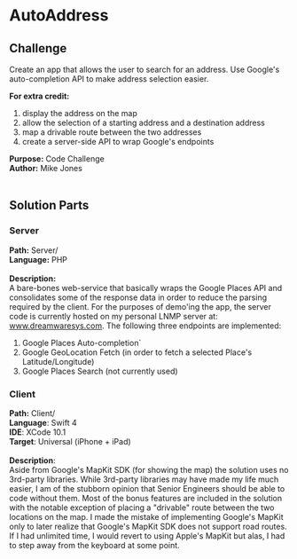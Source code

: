 # AutoAddress

## Challenge
Create an app that allows the user to search for an address.  Use Google's auto-completion API to make address selection easier.

**For extra credit:**
<ol>
  <li>display the address on the map</li>
  <li>allow the selection of a starting address and a destination address</li>
  <li>map a drivable route between the two addresses</li>
  <li>create a server-side API to wrap Google's endpoints</li>
</ol> 

**Purpose:** Code Challenge <br />
**Author:** Mike Jones <br /><br />

## Solution Parts

### Server
**Path:** Server/<br />
**Language:** PHP<br /><br />
**Description:** <br />
A bare-bones web-service that basically wraps the Google Places API and consolidates some of the response data in order to reduce the parsing required by the client. For the purposes of demo'ing the app, the server code is currently hosted on my personal LNMP server at: www.dreamwaresys.com.
The following three endpoints are implemented:
1. Google Places Auto-completion`
2. Google GeoLocation Fetch (in order to fetch a selected Place's Latitude/Longitude)
3. Google Places Search (not currently used)

### Client
**Path:** Client/<br />
**Language**: Swift 4<br />
**IDE**: XCode 10.1<br />
**Target**: Universal (iPhone + iPad)<br /><br />
**Description**: <br />
Aside from Google's MapKit SDK (for showing the map) the solution uses no 3rd-party libraries. While 3rd-party libraries may have made my life much easier, I am of the stubborn opinion that Senior Engineers should be able to code without them.  Most of the bonus features are included in the solution with the notable exception of placing a "drivable" route between the two locations on the map.  I made the mistake of implementing Google's MapKit only to later realize that Google's MapKit SDK does not support road routes.  If I had unlimited time, I would revert to using Apple's MapKit but alas, I had to step away from the keyboard at some point.
